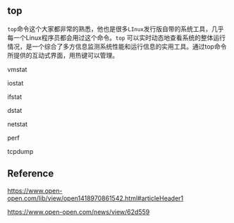 ## top

`top`命令这个大家都非常的熟悉，他也是很多`LInux`发行版自带的系统工具，几乎每一个Linux程序员都会用过这个命令。`top` 可以实时动态地查看系统的整体运行情况，是一个综合了多方信息监测系统性能和运行信息的实用工具。通过top命令所提供的互动式界面，用热键可以管理。 

vmstat

iostat

ifstat

dstat

netstat

perf

tcpdump







## Reference

 https://www.open-open.com/lib/view/open1418970861542.html#articleHeader1 

 https://www.open-open.com/news/view/62d559 